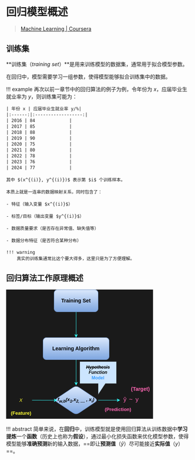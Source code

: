 # 回归模型概述

> [Machine Learning | Coursera](https://www.coursera.org/specializations/machine-learning-introduction)

## 训练集

**训练集（*training set*）**是用来训练模型的数据集，通常用于拟合模型参数。

在回归中，模型需要学习一组参数，使得模型能够拟合训练集中的数据。

!!! example
    再次以前一章节中的回归算法的例子为例，令年份为 $x$，应届毕业生就业率为 $y$，则训练集可能为：

    | 年份 x | 应届毕业生就业率 y/%|
    |:------:|:------------------:|
    | 2016 | 84             |
    | 2017 | 85             |
    | 2018 | 88             |
    | 2019 | 90             |
    | 2020 | 75             |
    | 2021 | 80             |
    | 2022 | 78             |
    | 2023 | 76             |
    | 2024 | 77             |

    其中 $(x^{(i)}, y^{(i)})$ 表示第 $i$ 个训练样本。

    本质上就是一连串的数据映射关系，同时包含了：
    
    - 特征（输入变量 $x^{(i)}$）

    - 标签/目标（输出变量 $y^{(i)}$）

    - 数据质量要求（是否存在异常值、缺失值等）

    - 数据分布特征（是否符合某种分布）

    !!! warning
        真实的训练集通常比这个要大得多，这里只是为了方便理解。

## 回归算法工作原理概述

![训练流程概述](../assets/ml.assets/regression/supervised_principle.drawio.png)

!!! abstract
    简单来说，在**回归**中，训练模型就是使用回归算法从训练数据中**学习提炼**一个**函数**（历史上也称为**假设**），通过最小化损失函数来优化模型参数，使得模型能够**准确预测**新的输入数据，==即让**预测值**（$\hat{y}$）尽可能接近**实际值**（$y$）==。
